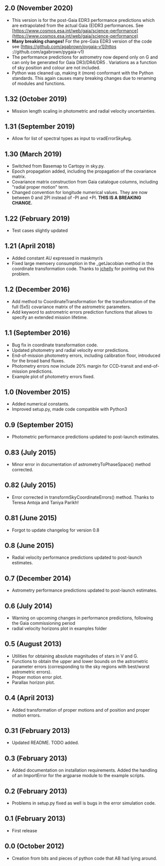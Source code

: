 ## 2.0 (November 2020)

* This version is for the post-Gaia EDR3 performance predictions which are extrapolated from the actual Gaia (E)DR3
 performances. See [https://www.cosmos.esa.int/web/gaia/science-performance](https://www.cosmos.esa.int/web/gaia/science-performance)
* __Many breaking changes!__ For the pre-Gaia EDR3 version of the code see [https://github.com/agabrown/pygaia-v1](https
://github.com/agabrown/pygaia-v1)
* The performance predictions for astrometry now depend only on G and can only be generated for Gaia DR3/DR4/DR5
. Variations as a function of sky position and colour are not included.
* Python was cleaned up, making it (more) conformant with the Python standards. This again causes many breaking
 changes due to renaming of modules and functions.

## 1.32 (October 2019)

* Mission length scaling in photometric and radial velocity uncertainties.

## 1.31 (September 2019)

* Allow for list of spectral types as input to vradErrorSkyAvg.

## 1.30 (March 2019)

* Switched from Basemap to Cartopy in sky.py.
* Epoch propagation added, including the propagation of the covariance matrix.
* Covariance matrix construction from Gaia catalogue columns, including "radial proper motion" term.
* Changed convention for longitude numerical values. They are now between 0 and 2PI instead of -PI and
  +PI. __THIS IS A BREAKING CHANGE.__

## 1.22 (February 2019)

* Test cases slightly updated

## 1.21 (April 2018)

* Added constant AU expressed in mas*km*yr/s
* Fixed large memoery consumption in the _getJacobian method in the coordinate transformation code.
  Thanks to [jchelly](https://github.com/jchelly) for pointing out this problem.

## 1.2 (December 2016)

* Add method to CoordinateTransformation for the transformation of the full (5x5) covariance matrix of
  the astrometric parameters.
* Add keyword to astrometric errors prediction functions that allows to specify an extended mission
  lifetime.

## 1.1 (September 2016)

* Bug fix in coordinate transformation code.
* Updated photometry and radial velocity error predictions.
* End-of-mission photometry errors, including calibration floor, introduced for the broad band fluxes.
* Photometry errors now include 20% margin for CCD-transit and end-of-mission predictions.
* Example plot of photometry errors fixed.

## 1.0 (November 2015)

* Added numerical constants.
* Improved setup.py, made code compatible with Python3

## 0.9 (September 2015)

* Photometric performance predictions updated to post-launch estimates.

## 0.83 (July 2015)

* Minor error in documentation of astrometryToPhaseSpace() method corrected.

## 0.82 (July 2015)

* Error corrected in transformSkyCoordinateErrors() method. Thanks to Teresa Antoja and Taniya Parikh!

## 0.81 (June 2015)

* Forgot to update changelog for version 0.8

## 0.8 (June 2015)

* Radial velocity performance predictions updated to post-launch estimates.

## 0.7 (December 2014)

* Astrometry performance predictions updated to post-launch estimates.

## 0.6 (July 2014)

* Warning on upcoming changes in performance predictions, following the Gaia
  commissioning period
* radial velocity horizons plot in examples folder

## 0.5 (August 2013)

* Utilities for obtaining absolute magnitudes of stars in V and G.
* Functions to obtain the upper and lower bounds on the astrometric parameter
  errors (corresponding to the sky regions with best/worst astrometric errors).
* Proper motion error plot.
* Parallax horizon plot.

## 0.4 (April 2013)

* Added transformation of proper motions and of position and proper motion errors.

## 0.31 (February 2013)

* Updated README. TODO added.

## 0.3 (February 2013)

* Added documentation on installation requirements. Added the handling of an
  ImportError for the argparse module to the example scripts.

## 0.2 (February 2013)

* Problems in setup.py fixed as well is bugs in the error simulation code.

## 0.1 (February 2013)

* First release

## 0.0 (October 2012)

* Creation from bits and pieces of python code that AB had lying around.
